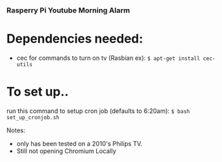 ### Rasperry Pi Youtube Morning Alarm

# Dependencies needed:
 - cec for commands to turn on tv (Rasbian ex):
 ```$ apt-get install cec-utils```
# To set up..
run this command to setup cron job (defaults to 6:20am):
``` $ bash set_up_cronjob.sh ```

Notes: 
  - only has been tested on a 2010's Philips TV.
  - Still not opening Chromium Locally

